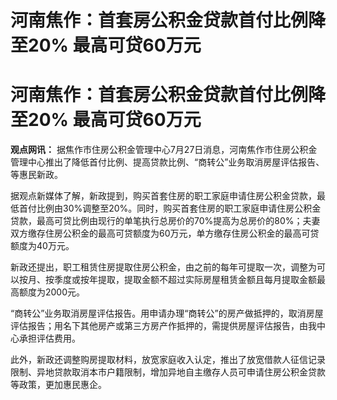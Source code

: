 # 河南焦作：首套房公积金贷款首付比例降至20% 最高可贷60万元

# 河南焦作：首套房公积金贷款首付比例降至20% 最高可贷60万元

**观点网讯：**
据焦作市住房公积金管理中心7月27日消息，河南焦作市住房公积金管理中心推出了降低首付比例、提高贷款比例、“商转公”业务取消房屋评估报告、等惠民新政。

据观点新媒体了解，新政提到，购买首套住房的职工家庭申请住房公积金贷款，最低首付比例由30%调整至20%。同时，购买首套住房的职工家庭申请住房公积金贷款，最高可贷比例由现行的单笔执行总房价的70%提高为总房价的80%；夫妻双方缴存住房公积金的最高可贷额度为60万元，单方缴存住房公积金的最高可贷额度为40万元。

新政还提出，职工租赁住房提取住房公积金，由之前的每年可提取一次，调整为可以按月、按季度或按年提取，提取金额不超过实际房屋租赁金额且每月提取金额最高额度为2000元。

“商转公”业务取消房屋评估报告。用申请办理“商转公”的房产做抵押的，取消房屋评估报告；用名下其他房产或第三方房产作抵押的，需提供房屋评估报告，由我中心承担评估费用。

此外，新政还调整购房提取材料，放宽家庭收入认定，推出了放宽借款人征信记录限制、异地贷款取消本市户籍限制，增加异地自主缴存人员可申请住房公积金贷款等政策，更加惠民惠企。

